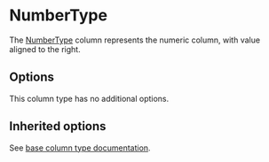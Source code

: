 # NumberType

The [NumberType](https://github.com/Kreyu/data-table-bundle/blob/main/src/Column/Type/NumberType.php) column represents the numeric column, with value aligned to the right.

## Options

This column type has no additional options.

## Inherited options

See [base column type documentation](column.md).
